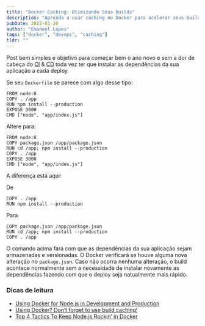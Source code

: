 ```yaml
---
title: "Docker Caching: Otimizando Seus Builds"
description: "Aprenda a usar caching no Docker para acelerar seus builds em até 70%"
pubDate: 2022-01-20
author: "Emanoel Lopes"
tags: ["docker", "devops", "caching"]
tldr: ""
---
```


Post bem simples e objetivo para começar bem o ano novo e sem a dor de cabeça do [CI](https://en.wikipedia.org/wiki/Continuous_integration) & [CD](https://pt.wikipedia.org/wiki/Entrega_cont%C3%ADnua) toda vez ter que instalar as dependências da sua aplicação a cada deploy.

Se seu `Dockerfile` se parece com algo desse tipo:

```docker
FROM node:8
COPY . /app
RUN npm install --production
EXPOSE 3000
CMD ["node", "app/index.js"]
```
Altere para:

```docker
FROM node:8
COPY package.json /app/package.json
RUN cd /app; npm install --production
COPY . /app
EXPOSE 3000
CMD ["node", "app/index.js"]
```

A diferença está aqui:

De

```docker
COPY . /app
RUN npm install --production
```
Para

```docker
COPY package.json /app/package.json
RUN cd /app; npm install --production
COPY . /app
```
O comando acima fará com que as dependências da sua aplicação sejam armazenadas e versionadas. O Docker verificará se houve alguma nova alteração no `package.json`. Caso não ocorra nenhuma alteração, o build acontece normalmente sem a necessidade de instalar novamente as dependências fazendo com que o deploy seja natualmente mais rápido.

### Dicas de leitura
- [Using Docker for Node.js in Development and Production ](https://dev.to/alex_barashkov/using-docker-for-nodejs-in-development-and-production-3cgp)
- [Using Docker? Don’t forget to use build caching!](https://medium.com/@aidobreen/using-docker-dont-forget-to-use-build-caching-6e2b4f43771e)
- [Top 4 Tactics To Keep Node.js Rockin’ in Docker](https://www.docker.com/blog/keep-nodejs-rockin-in-docker/)